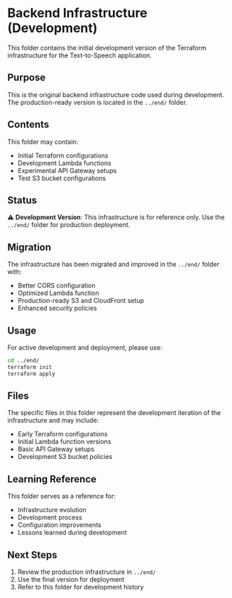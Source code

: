 # Backend Infrastructure (Development)

This folder contains the initial development version of the Terraform infrastructure for the Text-to-Speech application.

## Purpose

This is the original backend infrastructure code used during development. The production-ready version is located in the `../end/` folder.

## Contents

This folder may contain:
- Initial Terraform configurations
- Development Lambda functions
- Experimental API Gateway setups
- Test S3 bucket configurations

## Status

⚠️ **Development Version**: This infrastructure is for reference only. Use the `../end/` folder for production deployment.

## Migration

The infrastructure has been migrated and improved in the `../end/` folder with:
- Better CORS configuration
- Optimized Lambda function
- Production-ready S3 and CloudFront setup
- Enhanced security policies

## Usage

For active development and deployment, please use:
```bash
cd ../end/
terraform init
terraform apply
```

## Files

The specific files in this folder represent the development iteration of the infrastructure and may include:
- Early Terraform configurations
- Initial Lambda function versions
- Basic API Gateway setups
- Development S3 bucket policies

## Learning Reference

This folder serves as a reference for:
- Infrastructure evolution
- Development process
- Configuration improvements
- Lessons learned during development

## Next Steps

1. Review the production infrastructure in `../end/`
2. Use the final version for deployment
3. Refer to this folder for development history